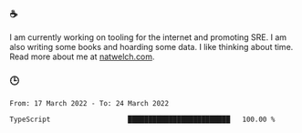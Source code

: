### ☕

I am currently working on tooling for the internet and promoting SRE. I am also writing some books and hoarding some data. I like thinking about time. Read more about me at [natwelch.com](https://natwelch.com).

### 🕒

<!--START_SECTION:waka-->

```text
From: 17 March 2022 - To: 24 March 2022

TypeScript                   █████████████████████████   100.00 %
```

<!--END_SECTION:waka-->
